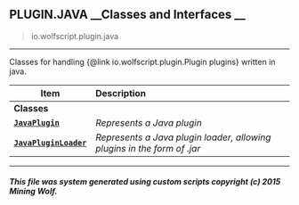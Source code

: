 ## PLUGIN.JAVA __Classes and Interfaces __

>io.wolfscript.plugin.java

---

Classes for handling {@link io.wolfscript.plugin.Plugin plugins} written in java.

Item | Description   
--- | :--- 
__Classes__|
__[`JavaPlugin`](JavaPlugin.md)__ | _Represents a Java plugin_ 
__[`JavaPluginLoader`](JavaPluginLoader.md)__ | _Represents a Java plugin loader, allowing plugins in the form of .jar_ 



---



##### This file was system generated using custom scripts copyright (c) 2015 Mining Wolf.
	

